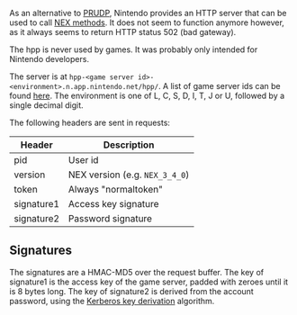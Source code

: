 As an alternative to [PRUDP](PRUDP-Protocol), Nintendo provides an HTTP server that can be used to call [NEX methods](NEX-Protocols). It does not seem to function anymore however, as it always seems to return HTTP status 502 (bad gateway).

The hpp is never used by games. It was probably only intended for Nintendo developers.

The server is at `hpp-<game server id>-<environment>.n.app.nintendo.net/hpp/`. A list of game server ids can be found [here](Game-Server-List). The environment is one of L, C, S, D, I, T, J or U, followed by a single decimal digit.

The following headers are sent in requests:

| Header | Description |
| --- | --- |
| pid | User id |
| version | NEX version (e.g. `NEX_3_4_0`) |
| token | Always "normaltoken" |
| signature1 | Access key signature |
| signature2 | Password signature |

## Signatures
The signatures are a HMAC-MD5 over the request buffer. The key of signature1 is the access key of the game server, padded with zeroes until it is 8 bytes long. The key of signature2 is derived from the account password, using the [Kerberos key derivation](Kerberos-Authentication#key-derivation) algorithm.